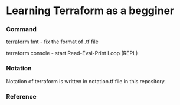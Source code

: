 # Learning Terraform as a begginer

### Command
terraform fmt - fix the format of .tf file

terraform console - start Read-Eval-Print Loop (REPL)

### Notation
Notation of terraform is written in notation.tf file in this repository.

### Reference
